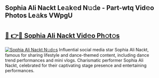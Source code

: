 ## Sophia Ali Nackt Le𝚊k𝚎d N𝚞𝚍e - Part-wtq Vid𝚎o Photos Le𝚊ks VWpgU

# <h2><a href="http://fb9brao.evod.top/?m=Sophia+Ali+Nackt">🔗 👉🔴 Sophia Ali Nackt Vid𝚎o Ph𝚘t𝚘s</a></h2>

[![Sophia Ali Nackt N𝚞d𝚎s](https://i.imgur.com/8V9OHl7.gif)](http://fb9brao.evod.top/?m=Sophia+Ali+Nackt)
Influential social media star Sophia Ali Nackt, famous for sharing lifestyle and dance-themed content, including dance trend performances and mini vlogs. Charismatic performer Sophia Ali Nackt, celebrated for their captivating stage presence and entertaining performances. 
